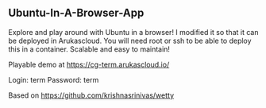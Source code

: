 Ubuntu-In-A-Browser-App
-----------------

Explore and play around with Ubuntu in a browser!  I modified it so that it can be deployed in Arukascloud.  You will need root or ssh to be able to deploy this in a container.  Scalable and easy to maintain!

Playable demo at https://cg-term.arukascloud.io/

Login: term
Password: term

Based on https://github.com/krishnasrinivas/wetty
